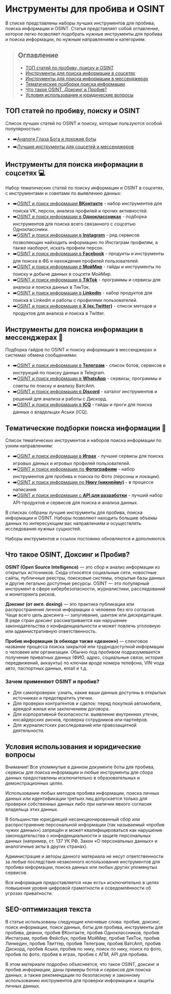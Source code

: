 # Инструменты для пробива и OSINT
В списке представлены наборы лучших инструментов для пробива, поиска информации и OSINT. Статья представляет собой оглавление, которое легко позволяет подобрать нужные инструменты для пробива и поиска информации, по нужным направлениям и категориям.

>## Оглавление
>* [ТОП статей по пробиву, поиску и OSINT](https://github.com/OSINT-searcher/probiv_i_OSINT_instrumenti/blob/main/README.md#%D1%82%D0%BE%D0%BF-%D1%81%D1%82%D0%B0%D1%82%D0%B5%D0%B9-%D0%BF%D0%BE-%D0%BF%D1%80%D0%BE%D0%B1%D0%B8%D0%B2%D1%83-%D0%BF%D0%BE%D0%B8%D1%81%D0%BA%D1%83-%D0%B8-osint)
>* [Инструменты для поиска информации в соцсетях](https://github.com/OSINT-searcher/probiv_i_OSINT_instrumenti/blob/main/README.md#%D0%B8%D0%BD%D1%81%D1%82%D1%80%D1%83%D0%BC%D0%B5%D0%BD%D1%82%D1%8B-%D0%B4%D0%BB%D1%8F-%D0%BF%D0%BE%D0%B8%D1%81%D0%BA%D0%B0-%D0%B8%D0%BD%D1%84%D0%BE%D1%80%D0%BC%D0%B0%D1%86%D0%B8%D0%B8-%D0%B2-%D1%81%D0%BE%D1%86%D1%81%D0%B5%D1%82%D1%8F%D1%85-)
>* [Инструменты для поиска информации в мессенджерах](https://github.com/OSINT-searcher/probiv_i_OSINT_instrumenti/blob/main/README.md#%D0%B8%D0%BD%D1%81%D1%82%D1%80%D1%83%D0%BC%D0%B5%D0%BD%D1%82%D1%8B-%D0%B4%D0%BB%D1%8F-%D0%BF%D0%BE%D0%B8%D1%81%D0%BA%D0%B0-%D0%B8%D0%BD%D1%84%D0%BE%D1%80%D0%BC%D0%B0%D1%86%D0%B8%D0%B8-%D0%B2-%D0%BC%D0%B5%D1%81%D1%81%D0%B5%D0%BD%D0%B4%D0%B6%D0%B5%D1%80%D0%B0%D1%85-)
>* [Тематические подборки поиска информации](https://github.com/OSINT-searcher/probiv_i_OSINT_instrumenti/blob/main/README.md#%D1%82%D0%B5%D0%BC%D0%B0%D1%82%D0%B8%D1%87%D0%B5%D1%81%D0%BA%D0%B8%D0%B5-%D0%BF%D0%BE%D0%B4%D0%B1%D0%BE%D1%80%D0%BA%D0%B8-%D0%BF%D0%BE%D0%B8%D1%81%D0%BA%D0%B0-%D0%B8%D0%BD%D1%84%D0%BE%D1%80%D0%BC%D0%B0%D1%86%D0%B8%D0%B8-)
>* [Что такое OSINT, Доксинг и Пробив?](https://github.com/OSINT-searcher/probiv_i_OSINT_instrumenti/blob/main/README.md#%D1%87%D1%82%D0%BE-%D1%82%D0%B0%D0%BA%D0%BE%D0%B5-osint-%D0%B4%D0%BE%D0%BA%D1%81%D0%B8%D0%BD%D0%B3-%D0%B8-%D0%BF%D1%80%D0%BE%D0%B1%D0%B8%D0%B2)
>* [Условия использования и юридические вопросы](https://github.com/OSINT-searcher/probiv_i_OSINT_instrumenti/blob/main/README.md#%D1%83%D1%81%D0%BB%D0%BE%D0%B2%D0%B8%D1%8F-%D0%B8%D1%81%D0%BF%D0%BE%D0%BB%D1%8C%D0%B7%D0%BE%D0%B2%D0%B0%D0%BD%D0%B8%D1%8F-%D0%B8-%D1%8E%D1%80%D0%B8%D0%B4%D0%B8%D1%87%D0%B5%D1%81%D0%BA%D0%B8%D0%B5-%D0%B2%D0%BE%D0%BF%D1%80%D0%BE%D1%81%D1%8B)

## ТОП статей по пробиву, поиску и OSINT
Список лучших статей по OSINT и поиску, которые пользуются особой популярностью:
* ➡️[Аналоги Глаза Бога и похожие боты](https://github.com/OSINT-searcher/analogi_Glaza_Boga)
* ➡️[Лучшие инструменты для соцсетей и мессенджеров](https://github.com/OSINT-searcher/probiv_socsetei_i_messengerov)

## Инструменты для поиска информации в соцсетях 💻
Набор тематических статей по поиску информации и OSINT в соцсетях, с инструментами и советами по выявлению данных:
* ➡️[OSINT и поиск информации **ВКонтакте**](https://github.com/OSINT-searcher/OSINT_i_probiv_VKontakte) - набор инструментов для поиска VK, персон, анализа профилей и прочих активностей.
* ➡️[OSINT и поиск информации в **Одноклассниках**](https://github.com/OSINT-searcher/OSINT_i_probiv_Odnoklassniki) - подборка инструментов для поиска всего связанного с соцсетью Одноклассники.
* ➡️[OSINT и поиск информации в **Instagram**](https://github.com/OSINT-searcher/OSINT_i_probiv_Instagram) - ряд сервисов позволяющих найходить информацию по Инстаграм профилям, а также наоборот, искать профили персон.
* ➡️[OSINT и поиск информации в **Facebook**](https://github.com/OSINT-searcher/OSINT_i_probiv_Facebook) - продукты и инструменты для поиска в ФБ и нахождения профилей пользователей.
* ➡️[OSINT и поиск информации в **МойМир**](https://github.com/OSINT-searcher/OSINT_i_probiv_MoyMir) - гайды и инструменты по поиску и добыче данных в соцсети МойМир.
* ➡️[OSINT и поиск информации в **TikTok**](https://github.com/OSINT-searcher/OSINT_i_probiv_TikTok) - программы и сервисы для анализа и поиска данных в ТикТок.
* ➡️[OSINT и поиск информации в **Linkedin**](https://github.com/OSINT-searcher/OSINT_i_probiv_Linkedin) - набор продуктов для поиска в Linkedin и работы с профилями пользователей.
* ➡️[OSINT и поиск информации в **X (ex.Twitter)**](https://github.com/OSINT-searcher/OSINT_i_probiv_X-Twitter) - список методов и продуктов для анализа и поиска в Twitter.

## Инструменты для поиска информации в мессенджерах 📱
Подборка гайдов по OSINT и поиску информации в мессенджерах и системах обмена сообщениями:
* ➡️[OSINT и поиск информации в **Телеграм**](https://github.com/OSINT-searcher/OSINT_i_probiv_Telegram) - список ботов, сервисов и инструкций по поиску данных в Telegram.
* ➡️[OSINT и поиск информации в **WhatsApp**](https://github.com/OSINT-searcher/OSINT_i_probiv_WhatsApp) - сервисы, программы и советы по поиску и анализу ВатсАпп.
* ➡️[OSINT и поиск информации в **Discord**](https://github.com/OSINT-searcher/OSINT_i_probiv_Discord) - каталог инструментов и решений для анализа и работы с Дискорд.
* ➡️[OSINT и поиск информации в **ICQ**](https://github.com/OSINT-searcher/OSINT_i_probiv_ICQ) - гайды и проги для поиска данных о владельцах Аськи (ICQ).

## Тематические подборки поиска информации 🎲
Список тематических инструментов и наборов поиска информации по узким направлениям:
* ➡️[OSINT и поиск информации в **Играх**](https://github.com/OSINT-searcher/OSINT_i_probiv_v_igrah-GAMEINT) - лучшие сервисы для поиска игровых данных и игровых профилей пользователей.
* ➡️[OSINT и поиск информации по **Фотографиям**](https://github.com/OSINT-searcher/OSINT_i_probiv_po_foto) - набор инструментов для пробива и поиска по Фото (персоны и локации).
* ➡️[OSINT и поиск информации по **Нику (никнейму)**]() - в процессе написания
* ➡️[OSINT и поиск информации с **API для разработки**](https://github.com/OSINT-searcher/poisk_informacii_s_API) - лучший набор API-продуктов и сервисов для поиска и анализа данных.

В списках собраны лучшие инструменты для пробива, поиска информации и OSINT. Наборы позволяют находить большие объемы данных по интересующим вас направлениям и осуществлять исследования нужных сущностей.

Наборы инструментов и ссылок постоянно обновляются и дополняются.

## Что такое OSINT, Доксинг и Пробив?
**OSINT (Open Source Intelligence)** — это сбор и анализ информации из открытых источников. Сюда относятся социальные сети, новостные сайты, публичные реестры, поисковые системы, открытые базы данных и другие легально доступные ресурсы. OSINT — это популярный инструмент в сфере кибербезопасности, журналистики, расследований и мониторинга рисков.

**Доксинг (от англ. doxing)** — это практика публикации или распространения личной информации о человеке без его согласия. Чаще всего цель доксинга — запугивание, шантаж или дискредитация. В ряде стран доксинг рассматривается как нарушение законодательства о конфиденциальности и может повлечь уголовную или административную ответственность.

**Пробив информации (в обиходе также «деанон»)** — сленговое название процесса поиска закрытой или труднодоступной информации о человеке или организации. Обычно под пробивом подразумевается получение приватных данных (ФИО, адрес, социальные связи, история передвижений, аккаунты) по ключам вроде номера телефона, VIN-кода авто, паспортных данных, email и т.д.

### Зачем применяют OSINT и пробив?
* Для самопроверки: узнать, какие ваши данные доступны в открытых источниках и предотвратить утечки.
* Для проверки контрагентов и сделок: перед покупкой автомобиля, арендой жилья или заключением договора.
* Для корпоративной безопасности: выявление внутренних утечек, инсайдерских рисков, проверка сотрудников или партнёров.
* Для журналистских расследований или правозащитной деятельности.

## Условия использования и юридические вопросы
Внимание! Все упомянутые в данном документе боты для пробива, сервисы для поиска информации и любые инструменты для сбора данных предоставлены исключительно в образовательных и демонстрационных целях.

Использование любых методов пробива информации, поиска личных данных или идентификации третьих лиц допускается только для проверки собственных данных либо при наличии явного согласия владельца этих данных.

В большинстве юрисдикций несанкционированный сбор или распространение персональной информации (так называемый «пробив чужих данных») запрещён и может квалифицироваться как нарушение законодательства о конфиденциальности и защите персональных данных (например, ст. 137 УК РФ, Закон «О персональных данных» и аналогичные акты в других странах).

Администрация и авторы данного материала не несут ответственности за любые последствия незаконного использования инструментов для пробива информации, поиска данных или любых других упомянутых сервисов.

Вся информация предоставляется «как есть» исключительно в целях повышения уровня цифровой грамотности и осведомлённости об угрозах приватности.

## SEO-оптимизация текста
В статье использованы следующие ключевые слова: пробив, доксинг, поиск информации, поиск данных, боты для пробива, инструменты для пробива, деанон, пробив ВКонтакте, пробив Одноклассников, пробив Инстаграм, пробив Фейсбук, пробив МойМир, пробив ТикТок, пробив Линкедин, пробив Твиттер, пробив Телеграм, пробив ВатсАпп, пробив Дискорд, пробив Аськи, пробив по нику, поиск по нику, поиск по фото, пробив по фото, пробив в играх, пробив с АПИ, API для пробива.

В этом материале подробно объясняется, что такое OSINT, доксинг и пробив информации, даны примеры ботов и сервисов для поиска данных, а также рекомендации по безопасному и законному использованию инструментов для проверки информации и защиты личных данных.
